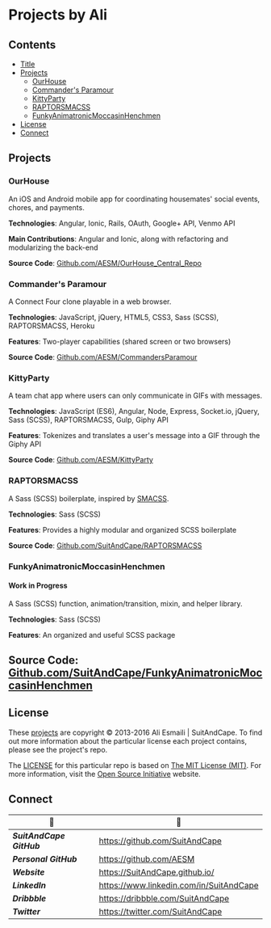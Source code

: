 <!-- README.md -->

Projects by Ali
==========================================================================

## Contents

- [Title](#projects-by-ali)
- [Projects](#projects)
  + [OurHouse](#ourhouse)
  + [Commander's Paramour](#commanders-paramour)
  + [KittyParty](#kittyparty)
  + [RAPTORSMACSS](#raptorsmacss)
  + [FunkyAnimatronicMoccasinHenchmen](#funkyanimatronicmoccasinhenchmen)
- [License](#license)
- [Connect](#connect)

## Projects

### OurHouse
An iOS and Android mobile app for coordinating housemates' social events, chores, and payments.

**Technologies**: Angular, Ionic, Rails, OAuth, Google+ API, Venmo API

**Main Contributions**: Angular and Ionic, along with refactoring and modularizing the back-end

**Source Code**: [Github.com/AESM/OurHouse_Central_Repo](https://github.com/AESM/OurHouse_Central_Repo)

### Commander's Paramour
A Connect Four clone playable in a web browser.

**Technologies**: JavaScript, jQuery, HTML5, CSS3, Sass (SCSS), RAPTORSMACSS, Heroku

**Features**: Two-player capabilities (shared screen or two browsers)

**Source Code**: [Github.com/AESM/CommandersParamour](https://github.com/AESM/CommandersParamour)

### KittyParty
A team chat app where users can only communicate in GIFs with messages.

**Technologies**: JavaScript (ES6), Angular, Node, Express, Socket.io, jQuery, Sass (SCSS), RAPTORSMACSS, Gulp, Giphy API

**Features**: Tokenizes and translates a user's message into a GIF through the Giphy API

**Source Code**: [Github.com/AESM/KittyParty](https://github.com/AESM/KittyParty)

### RAPTORSMACSS
A Sass (SCSS) boilerplate, inspired by [SMACSS](https://smacss.com/).

**Technologies**: Sass (SCSS)

**Features**: Provides a highly modular and organized SCSS boilerplate

**Source Code**: [Github.com/SuitAndCape/RAPTORSMACSS](https://github.com/SuitAndCape/RAPTORSMACSS)

### FunkyAnimatronicMoccasinHenchmen

#### Work in Progress

A Sass (SCSS) function, animation/transition, mixin, and helper library.

**Technologies**: Sass (SCSS)

**Features**: An organized and useful SCSS package

**Source Code**: [Github.com/SuitAndCape/FunkyAnimatronicMoccasinHenchmen](https://github.com/SuitAndCape/FunkyAnimatronicMoccasinHenchmen)
--------------------------------------------------------------------------

## License

These [projects](#projects) are copyright © 2013-2016 Ali Esmaili | SuitAndCape.  To find out more information about the particular license each project contains, please see the project's repo.

The [LICENSE](https://github.com/AESM/Projects/blob/master/LICENSE) for this particular repo is based on [The MIT License (MIT)](http://opensource.org/licenses/MIT).  For more information, visit the [Open Source Initiative](http://opensource.org/) website.

## Connect

|              :tophat:             |              :rocket:             |
| --------------------------------- | --------------------------------- |
**_SuitAndCape GitHub_** | https://github.com/SuitAndCape
**_Personal GitHub_**    | https://github.com/AESM
**_Website_**            | https://SuitAndCape.github.io/
**_LinkedIn_**           | https://www.linkedin.com/in/SuitAndCape
**_Dribbble_**           | https://dribbble.com/SuitAndCape
**_Twitter_**            | https://twitter.com/SuitAndCape
